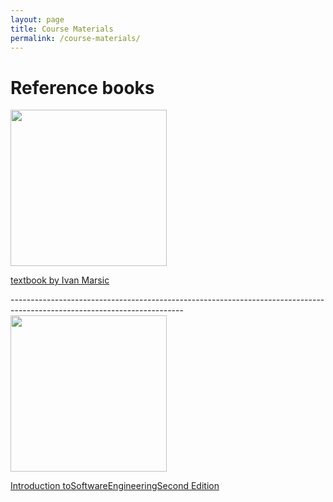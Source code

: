 ```yaml
---
layout: page
title: Course Materials
permalink: /course-materials/
---
```

# Reference books
<div class="resource--image-cover-container">
            <img src="/SE99/_images/soft.jpg" width="250" class="resource--image-cover">
            <p><a href="https://www.ece.rutgers.edu/~marsic/books/SE/book-SE_marsic.pdf">textbook by Ivan Marsic</a></p>
</div>
-------------------------------------------------------------------------------------------------------------------------



<div class="resource--image-cover-container">
            <img src="/SE99/_images/en.jpg" width="250" class="resource--image-cover">
            <p><a href="hhttp://index-of.co.uk/Engineering/Introduction%20to%20Software%20Engineering.pdf">Introduction toSoftwareEngineeringSecond Edition</a></p>
</div>